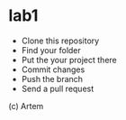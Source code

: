 lab1
====

- Clone this repository
- Find your folder
- Put the your project there
- Commit changes
- Push the branch
- Send a pull request

(c) Artem
